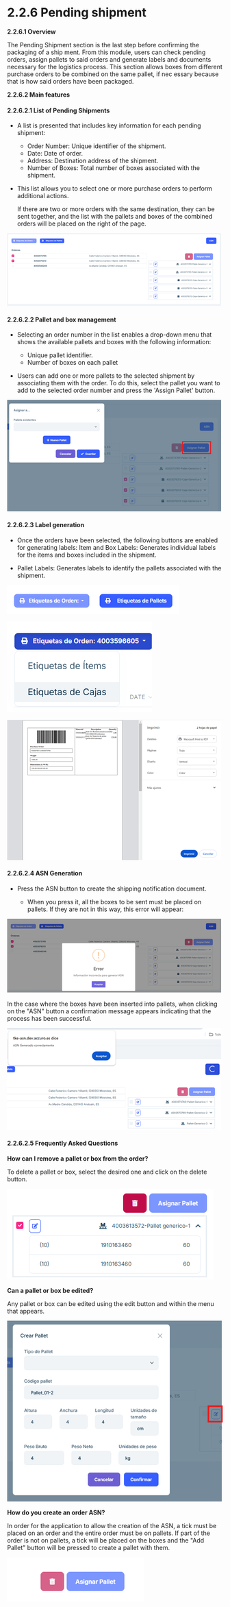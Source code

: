 # 2.2.6 Pending shipment

**2.2.6.1 Overview**

The Pending Shipment section is the last step before confirming the packaging of a ship
ment. From this module, users can check pending orders, assign pallets to said orders 
and generate labels and documents necessary for the logistics process. This section 
allows boxes from different purchase orders to be combined on the same pallet, if nec
essary because that is how said orders have been packaged. 

**2.2.6.2 Main features**

#### 2.2.6.2.1 List of Pending Shipments

- A list is presented that includes key information for each pending shipment: 

  - Order Number: Unique identifier of the shipment. 
  - Date: Date of order. 
  - Address: Destination address of the shipment. 
  - Number of Boxes: Total number of boxes associated with the shipment. 

- This list allows you to select one or more purchase orders to perform additional actions. 

  If there are two or more orders with the same destination, they can be sent together, 
  and the list with the pallets and boxes of the combined orders will be placed on the 
  right of the page.

![images](images/listPendantEnvy.png)

#### 2.2.6.2.2 Pallet and box management 

- Selecting an order number in the list enables a drop-down menu that shows the available 
pallets and boxes with the following information: 

  - Unique pallet identifier. 
  - Number of boxes on each pallet
   
- Users can add one or more pallets to the selected shipment by associating them with the 
order. To do this, select the pallet you want to add to the selected order number and press the 
'Assign Pallet' button. 

![Captura_de_pantalla_2025-01-14_165638](images/addPalletEnvy.png)

#### 2.2.6.2.3 Label generation 

- Once the orders have been selected, the following buttons are enabled for generating labels: 
Item and Box Labels: Generates individual labels for the items and boxes included in the 
shipment. 

- Pallet Labels: Generates labels to identify the pallets associated with the shipment. 

![Captura_de_pantalla_2025-01-14_165638](images/labelEnvy.png)

![Captura_de_pantalla_2025-01-14_165638](images/labelOptionsEnvy.png)

![Captura_de_pantalla_2025-01-14_165638](images/lavelFromEnvy.png)

#### 2.2.6.2.4 ASN Generation 

- Press the ASN button to create the shipping notification document. 

  - When you press it, all the boxes to be sent must be placed on pallets. If they are not in this way, this error will appear: 

![Captura_de_pantalla_2025-01-14_165638](images/addEnvyAlert.png)

  In the case where the boxes have been inserted into pallets, when clicking on the "ASN" button a confirmation message appears indicating that the process has been successful. 

![Captura_de_pantalla_2025-01-14_165638](images/addEnvyCorrect.png)

#### 2.2.6.2.5 Frequently Asked Questions 

<b>How can I remove a pallet or box from the order? </b>

To delete a pallet or box, select the desired one and click on the delete button.

![image](images/listPalletEnvy.png)

<b>Can a pallet or box be edited? </b>

Any pallet or box can be edited using the edit button and within the menu that appears. 

![image](images/createPalletEnvy.png)

<b>How do you create an order ASN? </b>

In order for the application to allow the creation of the ASN, a tick must be placed on an order 
and the entire order must be on pallets. If part of the order is not on pallets, a tick will be placed 
on the boxes and the "Add Pallet" button will be pressed to create a pallet with them. 

![image](images/optionsEnvy.png)